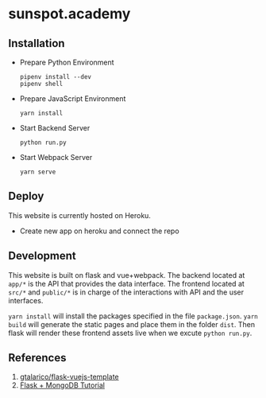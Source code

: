 # sunspot.academy

## Installation

* Prepare Python Environment
    ```
    pipenv install --dev
    pipenv shell
    ```
* Prepare JavaScript Environment
   ```
   yarn install
   ```
* Start Backend Server
   ```
   python run.py
   ```
* Start Webpack Server
   ```
   yarn serve
   ```


## Deploy

This website is currently hosted on Heroku.

* Create new app on heroku and connect the repo

## Development

This website is built on flask and vue+webpack. The backend located at `app/*` is the API that provides the data interface. The frontend located at `src/*` and `public/*` is in charge of the interactions with API and the user interfaces.

`yarn install` will install the packages specified in the file `package.json`. `yarn build` will generate the static pages and place them in the folder `dist`. Then flask will render these frontend assets live when we excute `python run.py`.

## References

1. [gtalarico/flask-vuejs-template](https://github.com/gtalarico/flask-vuejs-template)
2. [Flask + MongoDB Tutorial](https://www.youtube.com/watch?v=upGiAG7-Sa4)
